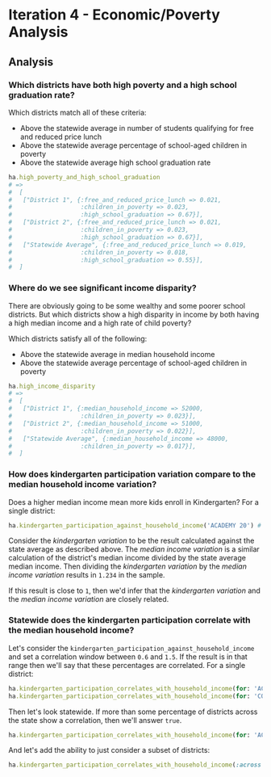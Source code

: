# Iteration 4 - Economic/Poverty Analysis

## Analysis

### Which districts have both high poverty and a high school graduation rate?

Which districts match all of these criteria:

* Above the statewide average in number of students qualifying for free and reduced price lunch
* Above the statewide average percentage of school-aged children in poverty
* Above the statewide average high school graduation rate

```ruby
ha.high_poverty_and_high_school_graduation
# =>
#  [
#   ["District 1", {:free_and_reduced_price_lunch => 0.021,
#                   :children_in_poverty => 0.023,
#                   :high_school_graduation => 0.67}],
#   ["District 2", {:free_and_reduced_price_lunch => 0.021,
#                   :children_in_poverty => 0.023,
#                   :high_school_graduation => 0.67}],
#   ["Statewide Average", {:free_and_reduced_price_lunch => 0.019,
#                   :children_in_poverty => 0.018,
#                   :high_school_graduation => 0.55}],
#  ]
```

### Where do we see significant income disparity?

There are obviously going to be some wealthy and some poorer school districts. But which districts show a high disparity in income by both having a high median income and a high rate of child poverty?

Which districts satisfy all of the following:

* Above the statewide average in median household income
* Above the statewide average percentage of school-aged children in poverty

```ruby
ha.high_income_disparity
# =>
#  [
#   ["District 1", {:median_household_income => 52000,
#                   :children_in_poverty => 0.023}],
#   ["District 2", {:median_household_income => 51000,
#                   :children_in_poverty => 0.022}],
#   ["Statewide Average", {:median_household_income => 48000,
#                   :children_in_poverty => 0.017}],
#  ]
```

### How does kindergarten participation variation compare to the median household income variation?

Does a higher median income mean more kids enroll in Kindergarten? For a single district:

```ruby
ha.kindergarten_participation_against_household_income('ACADEMY 20') # => 1.234
```

Consider the *kindergarten variation* to be the result calculated against the state average as described above.
The *median income variation* is a similar calculation of the district's median income divided by the state average median income.
Then dividing the *kindergarten variation* by the *median income variation* results in `1.234` in the sample.

If this result is close to `1`, then we'd infer that the *kindergarten variation* and the *median income variation* are closely related.

### Statewide does the kindergarten participation correlate with the median household income?

Let's consider the `kindergarten_participation_against_household_income` and set a correlation window between `0.6` and `1.5`.
If the result is in that range then we'll say that these percentages are correlated. For a single district:

```ruby
ha.kindergarten_participation_correlates_with_household_income(for: 'ACADEMY 20') # => true
ha.kindergarten_participation_correlates_with_household_income(for: 'COLORADO') # => true
```

Then let's look statewide.
If more than some percentage of districts across the state show a correlation, then we'll answer `true`.

```ruby
ha.kindergarten_participation_correlates_with_household_income(for: 'ACADEMY 20') # => true
```

And let's add the ability to just consider a subset of districts:

```ruby
ha.kindergarten_participation_correlates_with_household_income(:across => ['ACADEMY 20', 'YUMA SCHOOL DISTRICT 1', 'WILEY RE-13 JT', 'SPRINGFIELD RE-4']) # => false
```
